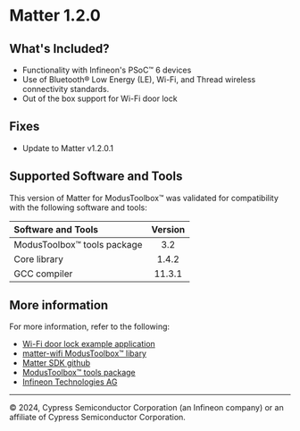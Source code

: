 # Matter 1.2.0

## What's Included?

* Functionality with Infineon's PSoC&trade; 6 devices
* Use of Bluetooth&reg; Low Energy (LE), Wi-Fi, and Thread wireless connectivity standards.
* Out of the box support for Wi-Fi door lock

## Fixes
* Update to Matter v1.2.0.1

## Supported Software and Tools

This version of Matter for ModusToolbox&trade; was validated for compatibility with the following software and tools:

| Software and Tools                                      | Version |
| :---                                                    | :----:  |
| ModusToolbox&trade; tools package                       | 3.2     |
| Core library                                            | 1.4.2   |
| GCC compiler                                            | 11.3.1  |

## More information

For more information, refer to the following:

* [Wi-Fi door lock example application](https://github.com/Infineon/mtb-example-psoc6-matter-door-lock)
* [matter-wifi ModusToolbox&trade; libary](https://github.com/Infineon/matter-wifi)
* [Matter SDK github](https://github.com/project-chip/connectedhomeip)
* [ModusToolbox&trade; tools package](https://www.infineon.com/cms/en/design-support/tools/sdk/modustoolbox-software)
* [Infineon Technologies AG](https://www.infineon.com)
---
© 2024, Cypress Semiconductor Corporation (an Infineon company) or an affiliate of Cypress Semiconductor Corporation.
